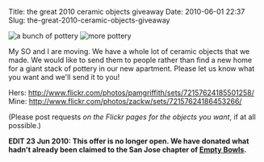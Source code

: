 Title: the great 2010 ceramic objects giveaway
Date: 2010-06-01 22:37
Slug: the-great-2010-ceramic-objects-giveaway

![a bunch of pottery](http://farm5.static.flickr.com/4005/4662273362_45c3efc8cc.jpg)
![more pottery](http://farm5.static.flickr.com/4031/4661652921_45a91191cc.jpg)

My SO and I are moving. We have a whole lot of ceramic objects that we
made. We would like to send them to people rather than find a new home
for a giant stack of pottery in our new apartment. Please let us know
what you want and we'll send it to you!

Hers: <http://www.flickr.com/photos/pamgriffith/sets/72157624185501258/>  
Mine: <http://www.flickr.com/photos/zackw/sets/72157624186453266/>

(Please post requests *on the Flickr pages for the objects you want*, if
at all possible.)

**EDIT 23 Jun 2010: This offer is no longer open. We have donated
what hadn't already been claimed to the San Jose chapter of [Empty
Bowls](http://www.emptybowls.net/).**

